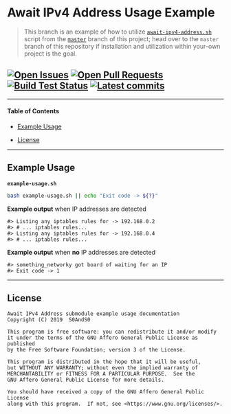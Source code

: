 # Await IPv4 Address Usage Example
[heading__title]:
  #await-ipv4-address-usage-example
  "&#x2B06; Top of this page"


> This branch is an example of how to utilize [`await-ipv4-address.sh`][branch_master__await_ipv4_address] script from the [`master`][master_branch] branch of this project; head over to the `master` branch of this repository if installation and utilization within your-own project is the goal.

## [![Open Issues][badge__issues__await_ipv4_address]][issues__await_ipv4_address] [![Open Pull Requests][badge__pull_requests__await_ipv4_address]][pull_requests__await_ipv4_address] [![Build Test Status][badge__travis_ci__await_ipv4_address]][travis_ci__await_ipv4_address] [![Latest commits][badge__commits__await_ipv4_address__example]][commits__await_ipv4_address__example]



------


#### Table of Contents


- [Example Usage][heading__example_usage]

- [License][heading__license]


------


## Example Usage
[heading__example_usage]:
  #example-usage
  ""


**`example-usage.sh`**


```Bash
bash example-usage.sh || echo "Exit code -> ${?}"
```


**Example output** when IP addresses are detected


```
#> Listing any iptables rules for -> 192.168.0.2
#> # ... iptables rules...
#> Listing any iptables rules for -> 192.168.0.4
#> # ... iptables rules...
```


**Example output** when **no** IP addresses are detected


```
#> something_networky got board of waiting for an IP
#> Exit code -> 1
```


___


## License
[heading__license]:
  #license
  "&#x00A9; Legal bits of Open Source software"


```
Await IPv4 Address submodule example usage documentation
Copyright (C) 2019  S0AndS0

This program is free software: you can redistribute it and/or modify
it under the terms of the GNU Affero General Public License as published
by the Free Software Foundation; version 3 of the License.

This program is distributed in the hope that it will be useful,
but WITHOUT ANY WARRANTY; without even the implied warranty of
MERCHANTABILITY or FITNESS FOR A PARTICULAR PURPOSE.  See the
GNU Affero General Public License for more details.

You should have received a copy of the GNU Affero General Public License
along with this program.  If not, see <https://www.gnu.org/licenses/>.
```


[master_branch]: https://github.com/network-utilities/await-ipv4-address

[branch_master__await_ipv4_address]: https://github.com/network-utilities/await-ipv4-address/blob/master/await-ipv4-address.sh


[branch_example__example_usage]:
  https://github.com/network-utilities/await-ipv4-address/blob/example/example-usage.sh
  "Bash script that shows some ways of utilizing code from the master branch of this repository"


[badge__travis_ci__await_ipv4_address]:
  https://img.shields.io/travis/network-utilities/await-ipv4-address/example.svg

[travis_ci__await_ipv4_address]:
  https://travis-ci.com/network-utilities/await-ipv4-address
  "&#x1F6E0; Automated tests and build logs"


[badge__commits__await_ipv4_address__example]:
  https://img.shields.io/github/last-commit/network-utilities/await-ipv4-address/example.svg

[commits__await_ipv4_address__example]:
  https://github.com/network-utilities/await-ipv4-address/commits/example
  "&#x1F4DD; History of changes on this branch"


[badge__issues__await_ipv4_address]:
  https://img.shields.io/github/issues/network-utilities/await-ipv4-address.svg

[issues__await_ipv4_address]:
  https://github.com/network-utilities/await-ipv4-address/issues
  "&#x2622; Search for and _bump_ existing issues or open new issues for project maintainer to address."


[badge__pull_requests__await_ipv4_address]:
  https://img.shields.io/github/issues-pr/network-utilities/await-ipv4-address.svg

[pull_requests__await_ipv4_address]:
  https://github.com/network-utilities/await-ipv4-address/pulls
  "&#x1F3D7; Pull Request friendly, though please check the Community guidelines"
